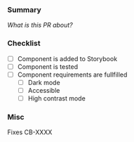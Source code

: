 ### Summary
_What is this PR about?_

### Checklist
- [ ] Component is added to Storybook
- [ ] Component is tested
- [ ] Component requirements are fullfilled 
    - [ ] Dark mode
    - [ ] Accessible
    - [ ] High contrast mode

### Misc
Fixes CB-XXXX
